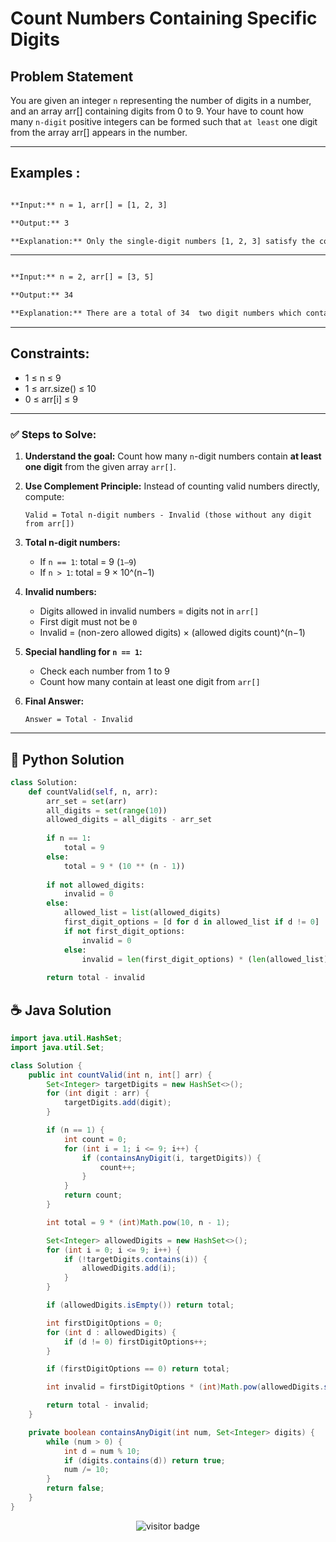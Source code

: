 # **Count Numbers Containing Specific Digits**

## Problem Statement

You are given an integer `n` representing the number of digits in a number, and an array arr[] containing digits from 0 to 9. Your have to count how many `n-digit` positive integers can be formed such that `at least` one digit from the array arr[] appears in the number.

---

## **Examples :**

```bash

**Input:** n = 1, arr[] = [1, 2, 3]

**Output:** 3

**Explanation:** Only the single-digit numbers [1, 2, 3] satisfy the condition.

```
---

```bash

**Input:** n = 2, arr[] = [3, 5]

**Output:** 34

**Explanation:** There are a total of 34  two digit numbers which contain atleast  one out of  [3, 5].

```
---

## **Constraints:**
- 1 ≤ n ≤ 9
- 1 ≤ arr.size() ≤ 10
- 0 ≤ arr[i] ≤ 9

---

### **✅ Steps to Solve:**

1. **Understand the goal:**
   Count how many `n`-digit numbers contain **at least one digit** from the given array `arr[]`.

2. **Use Complement Principle:**
   Instead of counting valid numbers directly, compute:

   ```
   Valid = Total n-digit numbers - Invalid (those without any digit from arr[])
   ```

3. **Total n-digit numbers:**

   * If `n == 1`: total = 9 (`1–9`)
   * If `n > 1`: total = 9 × 10^(n−1)

4. **Invalid numbers:**

   * Digits allowed in invalid numbers = digits not in `arr[]`
   * First digit must not be `0`
   * Invalid = (non-zero allowed digits) × (allowed digits count)^(n−1)

5. **Special handling for `n == 1`:**

   * Check each number from 1 to 9
   * Count how many contain at least one digit from `arr[]`

6. **Final Answer:**

   ```
   Answer = Total - Invalid
   ```


---

## 🐍 Python Solution

```python
class Solution:
    def countValid(self, n, arr):
        arr_set = set(arr)
        all_digits = set(range(10))
        allowed_digits = all_digits - arr_set
    
        if n == 1:
            total = 9
        else:
            total = 9 * (10 ** (n - 1))
    
        if not allowed_digits:
            invalid = 0
        else:
            allowed_list = list(allowed_digits)
            first_digit_options = [d for d in allowed_list if d != 0]
            if not first_digit_options:
                invalid = 0
            else:
                invalid = len(first_digit_options) * (len(allowed_list) ** (n - 1))
    
        return total - invalid


```
## ☕️ Java Solution

```java
import java.util.HashSet;
import java.util.Set;

class Solution {
    public int countValid(int n, int[] arr) {
        Set<Integer> targetDigits = new HashSet<>();
        for (int digit : arr) {
            targetDigits.add(digit);
        }

        if (n == 1) {
            int count = 0;
            for (int i = 1; i <= 9; i++) {
                if (containsAnyDigit(i, targetDigits)) {
                    count++;
                }
            }
            return count;
        }

        int total = 9 * (int)Math.pow(10, n - 1);

        Set<Integer> allowedDigits = new HashSet<>();
        for (int i = 0; i <= 9; i++) {
            if (!targetDigits.contains(i)) {
                allowedDigits.add(i);
            }
        }

        if (allowedDigits.isEmpty()) return total;

        int firstDigitOptions = 0;
        for (int d : allowedDigits) {
            if (d != 0) firstDigitOptions++;
        }

        if (firstDigitOptions == 0) return total;

        int invalid = firstDigitOptions * (int)Math.pow(allowedDigits.size(), n - 1);

        return total - invalid;
    }

    private boolean containsAnyDigit(int num, Set<Integer> digits) {
        while (num > 0) {
            int d = num % 10;
            if (digits.contains(d)) return true;
            num /= 10;
        }
        return false;
    }
}

```
<p align="center">
  <img src="https://visitor-badge.laobi.icu/badge?page_id=second-largest-problem" alt="visitor badge"/>

</p>
